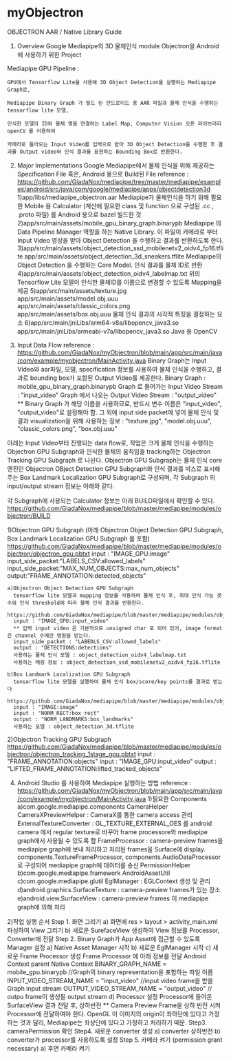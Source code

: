 # myObjectron

OBJECTRON AAR / Native Library Guide

1. Overview
  Google Mediapipe의 3D 물체인식 module Objectron을 Android에 사용하기 위한 Project
  
  Mediapipe GPU Pipeline : 
  
    GPU에서 Tensorflow Lite을 사용해 3D Object Detection을 실행하는 Mediapipe Graph로,
    
    Mediapipe Binary Graph 가 빌드 된 안드로이드 용 AAR 파일과 물체 인식을 수행하는 tensorflow lite 모델, 
    
    인식한 모델의 ID와 물체 명을 연결하는 Label Map, Computer Vision 오픈 라이브러리 openCV 를 이용하여 
    
    카메라로 들어오는 Input Video를 입력으로 받아 3D Object Detection을 수행한 후 결과를 Output video와 인식 결과를 표현하는 Bounding Box로 반환한다.
    

2. Major Implementations
  Google Mediapipe에서 물체 인식을 위해 제공하는 Specification File 혹은, Android 용으로 Build된 File
  reference : https://github.com/GiadaNox/mediapipe/tree/master/mediapipe/examples/android/src/java/com/google/mediapipe/apps/objectdetection3d
  1)app/libs/mediapipe_objectron.aar
    Mediapipe가 물체인식을 하기 위해 필요한 Mobile 용 Calculator (계산에 필요한 class 및 function  으로 구성된 .cc , .proto 파일) 를 Android 용으로 bazel 빌드한 것
  2)app/src/main/assets/mobile_gpu_binary_graph.binarypb
    Mediapipe 의 Data Pipeline Manager 역할을 하는 Native Library. 이 파일이 카메라로 부터 Input Video 영상을 받아 Object Detection 을 수행하고 결과를 반환하도록 한다.
  3)app/src/main/assets/object_detection_ssd_mobilenetv2_oidv4_fp16.tflite
    app/src/main/assets/object_detection_3d_sneakers.tflite
    Mediapipe의 Object Detection 을 수행하는 Core Model. 인식 결과를 물체 ID로 반환
  4)app/src/main/assets/object_detection_oidv4_labelmap.txt
    위의 Tensorflow Lite 모델이 인식한 물체ID를 이름으로 변경할 수 있도록 Mapping을 제공
  5)app/src/main/assets/texture.jpg
    app/src/main/assets/model.obj.uuu
    app/src/main/assets/classic_colors.png
    app/src/main/assets/box.obj.uuu
    물체 인식 결과의 시각적 특징을 결정하는 요소
  6)app/src/main/jniLibs/arm64-v8a/libopencv_java3.so
    app/src/main/jniLibs/armeabi-v7a/libopencv_java3.so
    Java 용 OpenCV
    
3. Input Data Flow
  reference : https://github.com/GiadaNox/myObjectron/blob/main/app/src/main/java/com/example/myobjectron/MainActivity.java
  Binary Graph는 Input Video와 aar파일, 모델, specification 정보를 사용하여 물체 인식을 수행하고, 결과로 bounding box가 포함된 Output Video를 제공한다.
  Binary Graph : mobile_gpu_binary_graph.binarypb
  Graph 로 들어가는 Input Video Stream : "input_video"
  Graph 에서 나오는 Output Video Stream : "output_video"
  ** Binary Graph 가 해당 이름을 사용하므로, 반드시 변수 이름은 "input_video", "output_video"로 설정해야 함.
  그 외에 input side packet에 넣어 물체 인식 및 결과 visualization을 위해 사용하는 정보 : "texture.jpg", "model.obj.uuu", "classic_colors.png", "box.obj.uuu"

  아래는 Input Video부터 진행되는 data flow로, 작업은 크게 물체 인식을 수행하는 Objectron GPU Subgraph와 인식한 물체의 움직임을 tracking하는 Objectron Tracking GPU Subgraph 로 나뉜다. 
  Objectron GPU Subgraph는 물체 인식 core 엔진인 Objectron OBject Detection GPU Subgraph와 인식 결과를 박스로 표시해주는 Box Landmark Localization GPU Subgraph로 구성되며, 
  각 Subgraph 의 input/output stream 정보는 아래와 같다. 
  
  각 Subgraph에 사용되는 Calculator 정보는 아래 BUILD파일에서 확인할 수 있다. 
  https://github.com/GiadaNox/mediapipe/blob/master/mediapipe/modules/objectron/BUILD

  1)Objectron GPU Subgraph
  (아래 Objectron Object Detection GPU Subgraph, Box Landmark Localization GPU Subgraph 를 포함) 
  https://github.com/GiadaNox/mediapipe/blob/master/mediapipe/modules/objectron/objectron_gpu.pbtxt
  input : "IMAGE_GPU:image"
  input_side_packet:"LABELS_CSV:allowed_labels"
  input_side_packet:"MAX_NUM_OBJECTS:max_num_objects"
  output:"FRAME_ANNOTATION:detected_objects"

    a)Objectron Object Detection GPU Subgraph
      tensorflow lite 모델과 mapping 정보를 사용하여 물체 인식 후, 최대 인식 가능 갯수와 인식 threshold에 따라 물체 인식 결과를 반환한다. 
      https://github.com/GiadaNox/mediapipe/blob/master/mediapipe/modules/objectron/object_detection_oid_v4_gpu.pbtxt
      input : "IMAGE_GPU:input_video"
      ** 입력 input video 은 기본적으로 unsigned char 로 되어 있어, image format 은 channel 수에만 영향을 받는다.
      input_side_packet : "LABEDLS_CSV:allowed_labels"
      output : "DETECTIONS:detections"
      사용하는 물체 인식 모델 : object_detection_oidv4_labelmap.txt
      사용하는 매핑 정보 : object_detection_ssd_mobilenetv2_oidv4_fp16.tflite

    b)Box Landmark Localization GPU Subgraph
      tensorflow lite 모델을 실행하여 물체 인식 box/score/key points를 결과로 받는다
      https://github.com/GiadaNox/mediapipe/blob/master/mediapipe/modules/objectron/box_landmark_gpu.pbtxt
      input : "IMAGE:image"
      input : "NORM_RECT:box_rect"
      output : "NORM_LANDMARKS:box_landmarks"
      사용하는 모델 : object_detection_3d.tflite

  2)Objectron Tracking GPU Subgraph
    https://github.com/GiadaNox/mediapipe/blob/master/mediapipe/modules/objectron/objectron_tracking_1stage_gpu.pbtxt
    input : "FRAME_ANNOTATION:objects"
    input : "IMAGE_GPU:input_video"
    output : "LIFTED_FRAME_ANNOTATION:lifted_tracked_objects"

 4. Android Studio 를 사용하여 Mediapipe 실행하는 방법
  reference : https://github.com/GiadaNox/myObjectron/blob/main/app/src/main/java/com/example/myobjectron/MainActivity.java
  1)필요한 Components
      a)com.google.mediapipe.components
        CameraHelper
        CameraXPreviewHelper : CameraX를 통한 camera access 관리
        ExternalTextureConverter : GL_TEXTURE_EXTERNAL_OES 를 android camera 에서 regular texture로 바꾸어 frame processore와 mediapipe graph에서 사용될 수 있도록 함
        FrameProcessor : camera-preview frames을 mediapipe graph에 보내 처리하고 처리된 frames을 Surface에 display. components.TextureFrameProcessor, components.AudioDataProcessor 로 구성되어 mediapipe graph에 데이터를 송신
        PermissionHelper
      b)com.google.mediapipe.framework
        AndroidAssetUtil
      c)com.google.mediapipe.glutil
        EglManager : EGLContext 생성 및 관리
      d)android.graphics.SurfaceTexture : camera-preview frames가 있는 장소
      e)android.view.SurfaceView : camera-preview frames 이 mediapipe graph에 의해 처리

  2)작업 실행 순서
      Step 1. 화면 그리기
        a) 화면에 res > layout > activity_main.xml 파싱하여 View 그리기
        b) 새로운 SurefaceView 생성하여 View 정보를 Processor, Converter에 전달
      Step 2. Binary Graph가 App Asset에 접근할 수 있도록 Manager 설정
        a) Native Asset Manager 시작
        b) 새로운 EglManager 시작
        c) 새로운 Frame Processor 생성
          Frame Processor 에 아래 정보를 전달
          Android Context
          parent Native Context
          BINARY_GRAPH_NAME = mobile_gpu.binarypb //Graph의 binary representation을 포함하는 파일 이름
          INPUT_VIDEO_STREAM_NAME = "input_video" //input video frame을 받을 Graph input stream 
          OUTPUT_VIDEO_STREAM_NAME = "output_video" // outpu frame이 생성될 output stream
          d) Processor 설정
          Processor에 들어온 SurfaceView 결과 전달 후, 상하반전
          ** Camera Preview Frame을 상하 반전 시켜 Processor에 전달하여야 한다.
          OpenGL 이 이미지의 origin이 좌하단에 있다고 가정하는 것과 달리, Mediapipe는 좌상단에 있다고 가정하고 처리하기 때문.
      Step3. cameraPermission 확인
      Step4. 새로운 converter 생성
        a) converter 상하반전
        b) converter가 processor를 사용하도록 설정
      Step 5. 카메라 켜기 (permission grant necessary)
        a) 후면 카메라 켜기

